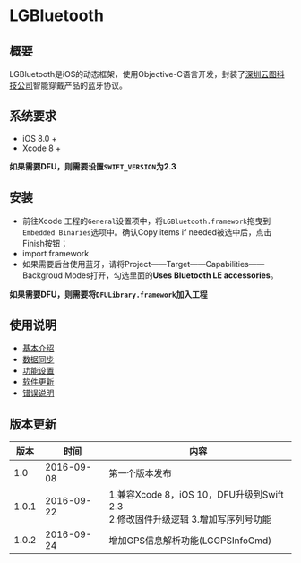 # LGBluetooth


## 概要
LGBluetooth是iOS的动态框架，使用Objective-C语言开发，封装了[深圳云图科技公司](http://cloudtootech.com)智能穿戴产品的蓝牙协议。
## 系统要求
- iOS 8.0 + 
- Xcode 8 +

**如果需要DFU，则需要设置`SWIFT_VERSION`为2.3** 


## 安装
- 前往Xcode 工程的`General`设置项中，将`LGBluetooth.framework`拖曳到`Embedded Binaries`选项中。确认Copy items if needed被选中后，点击Finish按钮；
- import framework
- 如果需要后台使用蓝牙，请将Project——Target——Capabilities——Backgroud Modes打开，勾选里面的**Uses Bluetooth LE accessories**。

**如果需要DFU，则需要将`DFULibrary.framework`加入工程**

## 使用说明

* [基本介绍](docs/basic.md)
* [数据同步](docs/data.md)
* [功能设置](docs/settings.md)
* [软件更新](docs/upgrade.md)
* [错误说明](docs/error.md)

## 版本更新
版本| 时间 | 内容
--- | --- | --- 
1.0 | 2016-09-08 | 第一个版本发布
1.0.1 | 2016-09-22 | 1.兼容Xcode 8，iOS 10，DFU升级到Swift 2.3 <br> 2.修改固件升级逻辑 3.增加写序列号功能
1.0.2 | 2016-09-24 | 增加GPS信息解析功能(LGGPSInfoCmd)
